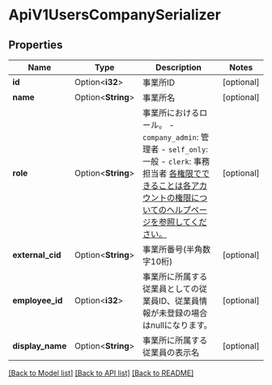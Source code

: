 # ApiV1UsersCompanySerializer

## Properties

Name | Type | Description | Notes
------------ | ------------- | ------------- | -------------
**id** | Option<**i32**> | 事業所ID | [optional]
**name** | Option<**String**> | 事業所名 | [optional]
**role** | Option<**String**> | 事業所におけるロール。 - `company_admin`: 管理者 - `self_only`: 一般 - `clerk`: 事務担当者  [各権限でできることは各アカウントの権限についてのヘルプページを参照してください。](https://support.freee.co.jp/hc/ja/articles/204087410-%E6%93%8D%E4%BD%9C%E6%A8%A9%E9%99%90%E3%82%92%E7%AE%A1%E7%90%86%E3%81%99%E3%82%8B#3) | [optional]
**external_cid** | Option<**String**> | 事業所番号(半角数字10桁) | [optional]
**employee_id** | Option<**i32**> | 事業所に所属する従業員としての従業員ID、従業員情報が未登録の場合はnullになります。 | [optional]
**display_name** | Option<**String**> | 事業所に所属する従業員の表示名 | [optional]

[[Back to Model list]](../README.md#documentation-for-models) [[Back to API list]](../README.md#documentation-for-api-endpoints) [[Back to README]](../README.md)


